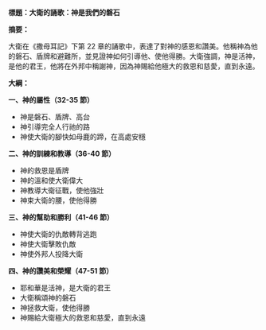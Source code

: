 **標題：大衛的誦歌：神是我們的磐石**

**摘要：**

大衛在《撒母耳記》下第 22 章的誦歌中，表達了對神的感恩和讚美。他稱神為他的磐石、盾牌和避難所，並見證神如何引導他、使他得勝。大衛強調，神是活神，是他的君王，他將在外邦中稱謝神，因為神賜給他極大的救恩和慈愛，直到永遠。

**大綱：**

**一、神的屬性（32-35 節）**
* 神是磐石、盾牌、高台
* 神引導完全人行祂的路
* 神使大衛的腳快如母鹿的蹄，在高處安穩

**二、神的訓練和教導（36-40 節）**
* 神的救恩是盾牌
* 神的溫和使大衛偉大
* 神教導大衛征戰，使他強壯
* 神束大衛的腰，使他得勝

**三、神的幫助和勝利（41-46 節）**
* 神使大衛的仇敵轉背逃跑
* 神使大衛擊敗仇敵
* 神使外邦人投降大衛

**四、神的讚美和榮耀（47-51 節）**
* 耶和華是活神，是大衛的君王
* 大衛稱頌神的磐石
* 神拯救大衛，使他得勝
* 神賜給大衛極大的救恩和慈愛，直到永遠